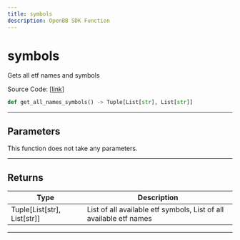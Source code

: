 ```yaml
---
title: symbols
description: OpenBB SDK Function
---
```


# symbols

Gets all etf names and symbols

Source Code: [[link](https://github.com/OpenBB-finance/OpenBBTerminal/tree/main/openbb_terminal/etf/stockanalysis_model.py#L19)]

```python
def get_all_names_symbols() -> Tuple[List[str], List[str]]
```
---
## Parameters

This function does not take any parameters.

---
## Returns

| Type | Description |
| ---- | ----------- |
| Tuple[List[str], List[str]] | List of all available etf symbols, List of all available etf names |

---
